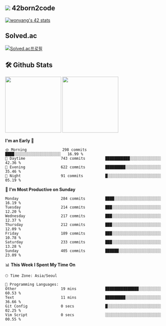 
## <img src="https://img.shields.io/badge/-000000?style=flat&logo=42&logoColor=white"> 42born2code
[![wonyang's 42 stats](https://badge42.vercel.app/api/v2/cl5nhe5b6007809kydha7ht42/stats?cursusId=21&coalitionId=88)](https://profile.intra.42.fr/users/wonyang)

## Solved.ac
[![Solved.ac프로필](http://mazassumnida.wtf/api/v2/generate_badge?boj=bennyws)](https://solved.ac/bennyws)

## 🛠️ Github Stats
<p>
  <img height="180em" src="https://github-readme-stats-veggie-garden.vercel.app/api?username=gemstoneyang&show_icons=true&include_all_commits=true&bg_color=30,e96443,904e95&title_color=fff&text_color=fff">
  <img height="180em" src="https://github-readme-stats-veggie-garden.vercel.app/api/top-langs/?username=gemstoneyang&layout=compact&bg_color=30,e96443,904e95&title_color=fff&text_color=fff">
</p>

<!--START_SECTION:waka-->
**I'm an Early 🐤** 

```text
🌞 Morning                298 commits         ████░░░░░░░░░░░░░░░░░░░░░   16.99 % 
🌆 Daytime                743 commits         ███████████░░░░░░░░░░░░░░   42.36 % 
🌃 Evening                622 commits         █████████░░░░░░░░░░░░░░░░   35.46 % 
🌙 Night                  91 commits          █░░░░░░░░░░░░░░░░░░░░░░░░   05.19 % 
```
📅 **I'm Most Productive on Sunday** 

```text
Monday                   284 commits         ████░░░░░░░░░░░░░░░░░░░░░   16.19 % 
Tuesday                  214 commits         ███░░░░░░░░░░░░░░░░░░░░░░   12.20 % 
Wednesday                217 commits         ███░░░░░░░░░░░░░░░░░░░░░░   12.37 % 
Thursday                 212 commits         ███░░░░░░░░░░░░░░░░░░░░░░   12.09 % 
Friday                   189 commits         ███░░░░░░░░░░░░░░░░░░░░░░   10.78 % 
Saturday                 233 commits         ███░░░░░░░░░░░░░░░░░░░░░░   13.28 % 
Sunday                   405 commits         ██████░░░░░░░░░░░░░░░░░░░   23.09 % 
```


📊 **This Week I Spent My Time On** 

```text
🕑︎ Time Zone: Asia/Seoul

💬 Programming Languages: 
Other                    19 mins             ███████████████░░░░░░░░░░   60.53 % 
Text                     11 mins             █████████░░░░░░░░░░░░░░░░   36.66 % 
Git Config               0 secs              █░░░░░░░░░░░░░░░░░░░░░░░░   02.25 % 
Vim Script               0 secs              ░░░░░░░░░░░░░░░░░░░░░░░░░   00.55 % 
```


<!--END_SECTION:waka-->
